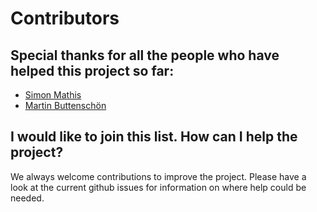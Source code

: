 # Contributors

## Special thanks for all the people who have helped this project so far:

* [Simon Mathis](https://github.com/Croydon-Brixton)
* [Martin Buttenschön](https://github.com/maabuu)

## I would like to join this list. How can I help the project?

We always welcome contributions to improve the project. Please have a look at the current github issues for information on where help could be needed.